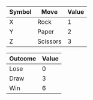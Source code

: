 | Symbol | Move     | Value |
| ------ | -------- | ----- |
| X      | Rock     | 1     |
| Y      | Paper    | 2     |
| Z      | Scissors | 3     |

| Outcome | Value |
| ------- | ----- |
| Lose    | 0     |
| Draw    | 3     |
| Win     | 6     |

